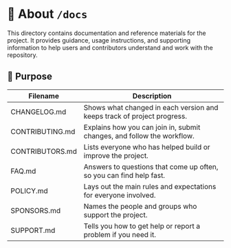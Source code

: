 # 📄 About `/docs`

This directory contains documentation and reference materials for the project. It provides guidance, usage instructions, and supporting information to help users and contributors understand and work with the repository.

## 🎯 Purpose

| **Filename** | **Description** |
|---|---|
| CHANGELOG.md | Shows what changed in each version and keeps track of project progress. |
| CONTRIBUTING.md | Explains how you can join in, submit changes, and follow the workflow. |
| CONTRIBUTORS.md | Lists everyone who has helped build or improve the project. |
| FAQ.md | Answers to questions that come up often, so you can find help fast. |
| POLICY.md | Lays out the main rules and expectations for everyone involved. |
| SPONSORS.md | Names the people and groups who support the project. |
| SUPPORT.md | Tells you how to get help or report a problem if you need it. |
